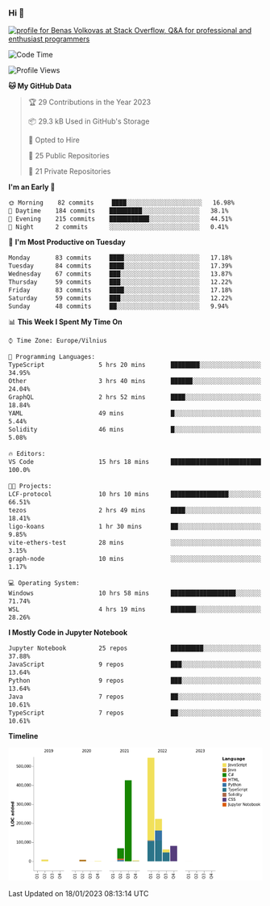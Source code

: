 ### Hi 👋
<a href="https://stackoverflow.com/users/14954249/benas-volkovas"><img src="https://stackoverflow.com/users/flair/14954249.png?theme=dark" width="208" height="58" alt="profile for Benas Volkovas at Stack Overflow, Q&amp;A for professional and enthusiast programmers" title="profile for Benas Volkovas at Stack Overflow, Q&amp;A for professional and enthusiast programmers"></a>

<!--START_SECTION:waka-->
![Code Time](http://img.shields.io/badge/Code%20Time-1%2C214%20hrs%2059%20mins-blue)

![Profile Views](http://img.shields.io/badge/Profile%20Views-0-blue)

**🐱 My GitHub Data** 

> 🏆 29 Contributions in the Year 2023
 > 
> 📦 29.3 kB Used in GitHub's Storage 
 > 
> 💼 Opted to Hire
 > 
> 📜 25 Public Repositories 
 > 
> 🔑 21 Private Repositories  
 > 
**I'm an Early 🐤** 

```text
🌞 Morning    82 commits     ████░░░░░░░░░░░░░░░░░░░░░   16.98% 
🌆 Daytime    184 commits    █████████░░░░░░░░░░░░░░░░   38.1% 
🌃 Evening    215 commits    ███████████░░░░░░░░░░░░░░   44.51% 
🌙 Night      2 commits      ░░░░░░░░░░░░░░░░░░░░░░░░░   0.41%

```
📅 **I'm Most Productive on Tuesday** 

```text
Monday       83 commits     ████░░░░░░░░░░░░░░░░░░░░░   17.18% 
Tuesday      84 commits     ████░░░░░░░░░░░░░░░░░░░░░   17.39% 
Wednesday    67 commits     ███░░░░░░░░░░░░░░░░░░░░░░   13.87% 
Thursday     59 commits     ███░░░░░░░░░░░░░░░░░░░░░░   12.22% 
Friday       83 commits     ████░░░░░░░░░░░░░░░░░░░░░   17.18% 
Saturday     59 commits     ███░░░░░░░░░░░░░░░░░░░░░░   12.22% 
Sunday       48 commits     ██░░░░░░░░░░░░░░░░░░░░░░░   9.94%

```


📊 **This Week I Spent My Time On** 

```text
⌚︎ Time Zone: Europe/Vilnius

💬 Programming Languages: 
TypeScript               5 hrs 20 mins       ████████░░░░░░░░░░░░░░░░░   34.95% 
Other                    3 hrs 40 mins       ██████░░░░░░░░░░░░░░░░░░░   24.04% 
GraphQL                  2 hrs 52 mins       ████░░░░░░░░░░░░░░░░░░░░░   18.84% 
YAML                     49 mins             █░░░░░░░░░░░░░░░░░░░░░░░░   5.44% 
Solidity                 46 mins             █░░░░░░░░░░░░░░░░░░░░░░░░   5.08%

🔥 Editors: 
VS Code                  15 hrs 18 mins      █████████████████████████   100.0%

🐱‍💻 Projects: 
LCF-protocol             10 hrs 10 mins      ████████████████░░░░░░░░░   66.51% 
tezos                    2 hrs 49 mins       ████░░░░░░░░░░░░░░░░░░░░░   18.41% 
ligo-koans               1 hr 30 mins        ██░░░░░░░░░░░░░░░░░░░░░░░   9.85% 
vite-ethers-test         28 mins             ░░░░░░░░░░░░░░░░░░░░░░░░░   3.15% 
graph-node               10 mins             ░░░░░░░░░░░░░░░░░░░░░░░░░   1.17%

💻 Operating System: 
Windows                  10 hrs 58 mins      ██████████████████░░░░░░░   71.74% 
WSL                      4 hrs 19 mins       ███████░░░░░░░░░░░░░░░░░░   28.26%

```

**I Mostly Code in Jupyter Notebook** 

```text
Jupyter Notebook         25 repos            █████████░░░░░░░░░░░░░░░░   37.88% 
JavaScript               9 repos             ███░░░░░░░░░░░░░░░░░░░░░░   13.64% 
Python                   9 repos             ███░░░░░░░░░░░░░░░░░░░░░░   13.64% 
Java                     7 repos             ██░░░░░░░░░░░░░░░░░░░░░░░   10.61% 
TypeScript               7 repos             ██░░░░░░░░░░░░░░░░░░░░░░░   10.61%

```


**Timeline**

![Chart not found](https://raw.githubusercontent.com/BenasVolkovas/BenasVolkovas/main/charts/bar_graph.png) 


 Last Updated on 18/01/2023 08:13:14 UTC
<!--END_SECTION:waka-->
